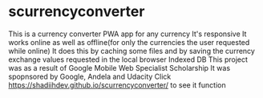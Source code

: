 # scurrencyconverter
This is a currency converter PWA app for any currency
It's responsive
It works online as well as offline(for only the currencies the user requested while online)
It does this by caching some files and by saving the currency exchange values requested in the local browser Indexed DB
This project was as a result of Google Mobile Web Specialist Scholarship
It was spopnsored by Google, Andela and Udacity
Click https://shadiihdev.github.io/scurrencyconverter/ to see it function
